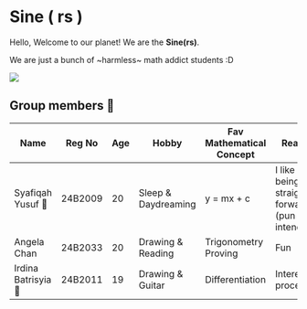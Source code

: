 # Sine ( rs ) 
Hello, Welcome to our planet! We are the **Sine(rs)**.

We are just a bunch of ~harmless~ math addict students :D

![](https://i.pinimg.com/564x/99/ed/7a/99ed7a7b583861501b57de7c9bda8d2d.jpg)

## Group members 👥
Name | Reg No | Age | Hobby | Fav Mathematical Concept | Reason | Trademark | Profile
--- | --- | --- | --- | --- | --- | --- | ---
Syafiqah Yusuf 🤙 | 24B2009 | 20 | Sleep & Daydreaming | y = mx + c | I like  being straight-forward (pun intended) | I like  cats | [SyafYus](https://github.com/SyafYus)
Angela Chan | 24B2033 | 20 | Drawing & Reading | Trigonometry Proving | Fun | I like bunnies | [Angela Chan](https://github.com/Angela-29)
Irdina Batrisyia 🤖 | 24B2011 | 19 | Drawing & Guitar | Differentiation | Interesting process | Study smart | [Irdina](https://github.com/nrirdnbtrsy)
